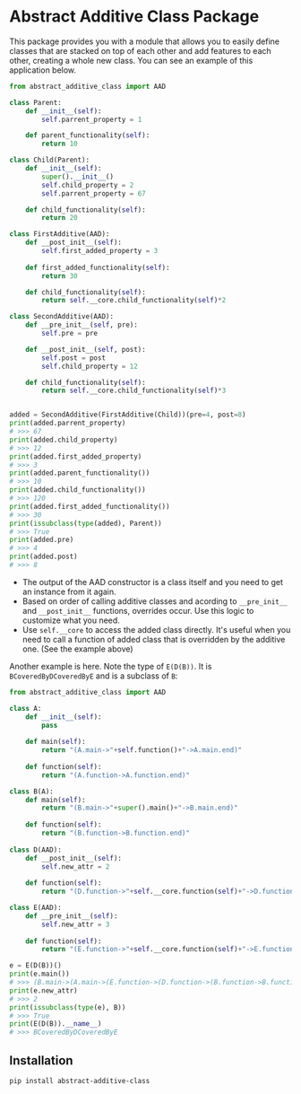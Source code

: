 # Abstract Additive Class Package

This package provides you with a module that allows you to easily define classes that are stacked on top of each other and add features to each other, creating a whole new class.
You can see an example of this application below.

```python
from abstract_additive_class import AAD

class Parent:
    def __init__(self):
        self.parrent_property = 1

    def parent_functionality(self):
        return 10

class Child(Parent):
    def __init__(self):
        super().__init__()
        self.child_property = 2
        self.parrent_property = 67

    def child_functionality(self):
        return 20

class FirstAdditive(AAD):
    def __post_init__(self):
        self.first_added_property = 3
    
    def first_added_functionality(self):
        return 30

    def child_functionality(self):
        return self.__core.child_functionality(self)*2

class SecondAdditive(AAD):
    def __pre_init__(self, pre):
        self.pre = pre

    def __post_init__(self, post):
        self.post = post
        self.child_property = 12

    def child_functionality(self):
        return self.__core.child_functionality(self)*3


added = SecondAdditive(FirstAdditive(Child))(pre=4, post=8)
print(added.parrent_property)
# >>> 67
print(added.child_property)
# >>> 12
print(added.first_added_property)
# >>> 3
print(added.parent_functionality())
# >>> 10
print(added.child_functionality())
# >>> 120
print(added.first_added_functionality())
# >>> 30
print(issubclass(type(added), Parent))
# >>> True
print(added.pre)
# >>> 4
print(added.post)
# >>> 8
```

* The output of the AAD constructor is a class itself and you need to get an instance from it again.
* Based on order of calling additive classes and acording to `__pre_init__` and `__post_init__` functions, overrides occur. Use this logic to customize what you need.
* Use `self.__core` to access the added class directly. It's useful when you need to call a function of added class that is overridden by the additive one. (See the example above)

Another example is here. Note the type of `E(D(B))`. It is `BCoveredByDCoveredByE` and is a subclass of `B`:

```python
from abstract_additive_class import AAD

class A:
    def __init__(self):
        pass
    
    def main(self):
        return "(A.main->"+self.function()+"->A.main.end)"
    
    def function(self):
        return "(A.function->A.function.end)"

class B(A):
    def main(self):
        return "(B.main->"+super().main()+"->B.main.end)"
    
    def function(self):
        return "(B.function->B.function.end)"
    
class D(AAD):
    def __post_init__(self):
        self.new_attr = 2
        
    def function(self):
        return "(D.function->"+self.__core.function(self)+"->D.function.end)"

class E(AAD):
    def __pre_init__(self):
        self.new_attr = 3
        
    def function(self):
        return "(E.function->"+self.__core.function(self)+"->E.function.end)"

e = E(D(B))()
print(e.main())
# >>> (B.main->(A.main->(E.function->(D.function->(B.function->B.function.end)->D.function.end)->E.function.end)->A.main.end)->B.main.end)
print(e.new_attr)
# >>> 2
print(issubclass(type(e), B))
# >>> True
print(E(D(B)).__name__)
# >>> BCoveredByDCoveredByE
```

## Installation
```pip install abstract-additive-class```